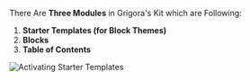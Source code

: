 There Are **Three Modules** in Grigora's Kit which are Following:
1) **Starter Templates (for Block Themes)**
2) **Blocks**
3) **Table of Contents**

![Activating Starter Templates](/img/tutorial/Modules.png)
